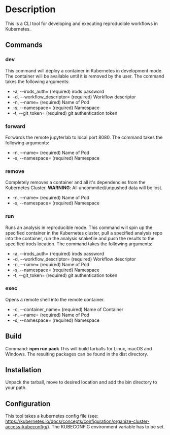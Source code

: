 # Description
This is a CLI tool for developing and executing reproducible workflows in Kubernetes.

## Commands
### dev
This command will deploy a container in Kubernetes in development mode. The container will be available until it is removed by the user.
The command takes the following arguments:

-  -a, --irods_auth=<value>           (required) irods password
-  -d, --workflow_descriptor=<value>  (required) Workflow descriptor
-  -n, --name=<value>                 (required) Name of Pod
-  -s, --namespace=<value>            (required) Namespace
-  -t, --git_token=<value>            (required) git authentication token

### forward
Forwards the remote jupyterlab to local port 8080. 
The command takes the following arguments:

-  -n, --name=<value>       (required) Name of Pod
-  -s, --namespace=<value>  (required) Namespace

### remove
Completely removes a container and all it's dependencies from the Kubernetes Cluster.
**WARNING**: All uncommited/unpushed data will be lost.

-  -n, --name=<value>       (required) Name of Pod
-  -s, --namespace=<value>  (required) Namespace

### run
Runs an analysis in reproducible mode. This command will spin up the specified container in the Kubernetes cluster, pull a specified analysis repo into the container, run the analysis snakefile and push the results to the specified irods location.
The command takes the following arguments:

-  -a, --irods_auth=<value>           (required) irods password
-  -d, --workflow_descriptor=<value>  (required) Workflow descriptor
-  -n, --name=<value>                 (required) Name of Pod
-  -s, --namespace=<value>            (required) Namespace
-  -t, --git_token=<value>            (required) git authentication token

### exec
Opens a remote shell into the remote container.

-  -c, --container_name=<value>  (required) Name of Container
-  -n, --name=<value>            (required) Name of Pod
-  -s, --namespace=<value>       (required) Namespace


## Build
Command: **npm run pack**
This will build tarballs for Linux, macOS and Windows. The resulting packages can be found in the dist directory.
## Installation
Unpack the tarball, move to desired location and add the bin directory to your path.

## Configuration
This tool takes a kubernetes config file (see: https://kubernetes.io/docs/concepts/configuration/organize-cluster-access-kubeconfig/). The KUBECONFIG environment variable has to be set.
